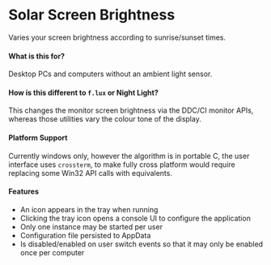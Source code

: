 # Solar Screen Brightness

Varies your screen brightness according to sunrise/sunset times.

#### What is this for?
Desktop PCs and computers without an ambient light sensor.

#### How is this different to `f.lux` or Night Light?
This changes the monitor screen brightness via the DDC/CI monitor APIs, whereas those utilities vary the colour tone of the display.

#### Platform Support
Currently windows only, however the algorithm is in portable C, the user interface uses `crossterm`, to make fully cross platform would require replacing some Win32 API calls with equivalents. 

#### Features
- An icon appears in the tray when running
- Clicking the tray icon opens a console UI to configure the application
- Only one instance may be started per user
- Configuration file persisted to AppData
- Is disabled/enabled on user switch events so that it may only be enabled once per computer
